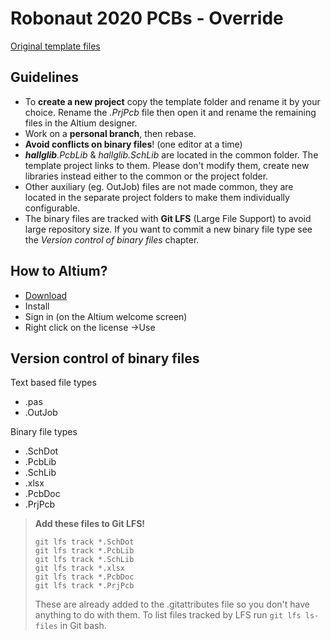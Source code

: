 # Robonaut 2020 PCBs - Override

[Original template files](https://github.com/bmeaut/RobonAUT-AltiumTemplate)

## Guidelines
* To **create a new project** copy the template folder and rename it by your choice. Rename the *.PrjPcb* file then open it and rename the remaining files in the Altium designer.
* Work on a **personal branch**, then rebase.
* **Avoid conflicts on binary files**! (one editor at a time)
* _**hallglib**.PcbLib_ & _hallglib.SchLib_ are located in the common folder. The template project links to them. Please don't modify them, create new libraries instead either to the common or the project folder.
* Other auxiliary (eg. OutJob) files are not made common, they are located in the separate project folders to make them individually configurable.
* The binary files are tracked with **Git LFS** (Large File Support) to avoid large repository size. If you want to commit a new binary file type see the *Version control of binary files* chapter.

## How to Altium?
* [Download](https://www.altium.com/products/downloads)
* Install
* Sign in (on the Altium welcome screen)
* Right click on the license ->Use

## Version control of binary files

Text based file types
* .pas
* .OutJob

Binary file types
* .SchDot
* .PcbLib
* .SchLib
* .xlsx
* .PcbDoc
* .PrjPcb

> **Add these files to Git LFS!**
> ```
> git lfs track *.SchDot
> git lfs track *.PcbLib
> git lfs track *.SchLib
> git lfs track *.xlsx
> git lfs track *.PcbDoc
> git lfs track *.PrjPcb
> ```
> These are already added to the .gitattributes file so you don't have anything to do with them.
> To list files tracked by LFS run `git lfs ls-files` in Git bash.
